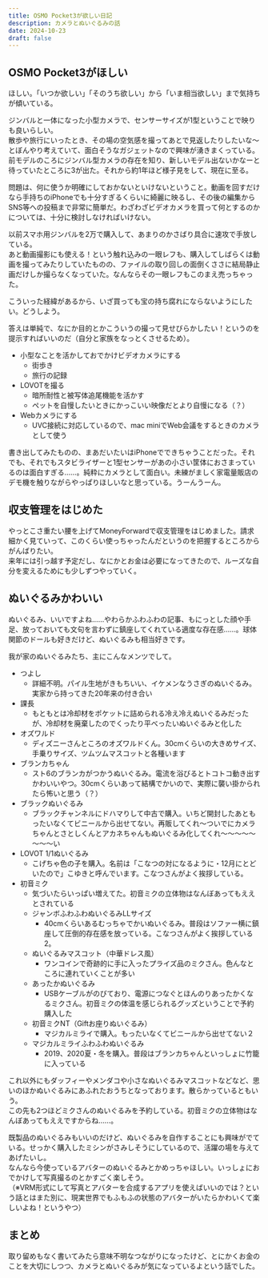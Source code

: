 ```yaml
---
title: OSMO Pocket3が欲しい日記
description: カメラとぬいぐるみの話
date: 2024-10-23
draft: false
---
```

## OSMO Pocket3がほしい
ほしい。「いつか欲しい」「そのうち欲しい」から「いま相当欲しい」まで気持ちが傾いている。

ジンバルと一体になった小型カメラで、センサーサイズが1型ということで映りも良いらしい。  
散歩や旅行にいったとき、その場の空気感を撮ってあとで見返したりしたいな～とぼんやり考えていて、面白そうなガジェットなので興味が湧きまくっている。前モデルのころにジンバル型カメラの存在を知り、新しいモデル出ないかなーと待っていたところに3が出た。それから約1年ほど様子見をして、現在に至る。

問題は、何に使うか明確にしておかないといけないということ。動画を回すだけなら手持ちのiPhoneでも十分すぎるくらいに綺麗に映るし、その後の編集からSNS等への投稿まで非常に簡単だ。わざわざビデオカメラを買って何とするのかについては、十分に検討しなければいけない。

以前スマホ用ジンバルを2万で購入して、あまりのかさばり具合に速攻で手放している。  
あと動画撮影にも使える！という触れ込みの一眼レフも、購入してしばらくは動画を撮ってみたりしていたものの、ファイルの取り回しの面倒くささに結局静止画だけしか撮らなくなっていた。なんならその一眼レフもこのまえ売っちゃった。

こういった経緯があるから、いざ買っても宝の持ち腐れにならないようにしたい。どうしよう。

答えは単純で、なにか目的とかこういうの撮って見せびらかしたい！というのを提示すればいいのだ（自分と家族をなっとくさせるため）。

- 小型なことを活かしておでかけビデオカメラにする
  - 街歩き
  - 旅行の記録
- LOVOTを撮る
  - 暗所耐性と被写体追尾機能を活かす
  - ペットを自慢したいときにかっこいい映像だとより自慢になる（？）
- Webカメラにする
  - UVC接続に対応しているので、mac miniでWeb会議をするときのカメラとして使う

書き出してみたものの、まあだいたいはiPhoneでできちゃうことだった。それでも、それでもスタビライザーと1型センサーがあの小さい筐体におさまっているのは面白すぎる……。純粋にカメラとして面白い。未練がましく家電量販店のデモ機を触りながらやっぱりほしいなと思っている。うーんうーん。

## 収支管理をはじめた
やっとこさ重たい腰を上げてMoneyForwardで収支管理をはじめました。請求細かく見ていって、このくらい使っちゃったんだというのを把握するところからがんばりたい。  
来年には引っ越す予定だし、なにかとお金は必要になってきたので、ルーズな自分を変えるためにも少しずつやっていく。

## ぬいぐるみかわいい
ぬいぐるみ、いいですよね……やわらかふわふわの記事、もにっとした顔や手足、放っておいても文句を言わずに鎮座してくれている適度な存在感……。球体関節のドールも好きだけど、ぬいぐるみも相当好きです。

我が家のぬいぐるみたち、主にこんなメンツでして。
- つよし
  - 詳細不明。パイル生地がきもちいい、イケメンなうさぎのぬいぐるみ。実家から持ってきた20年来の付き合い
- 課長 
  - もともとは冷却材をポケットに詰められる冷え冷えぬいぐるみだったが、冷却材を廃棄したのでくったり平べったいぬいぐるみと化した
- オズワルド
  - ディズニーさんところのオズワルドくん。30cmくらいの大きめサイズ、手乗りサイズ、ツムツムマスコットと各種います
- ブランカちゃん
  - スト6のブランカがつかうぬいぐるみ。電流を浴びるとトコトコ動き出すかわいいやつ。30cmくらいあって結構でかいので、実際に襲い掛かられたら怖いと思う（？）
- ブラックぬいぐるみ
  - ブラックチャンネルにドハマりして中古で購入。いちど開封したあともったいなくてビニールから出せてない。再販してくれ～ついでにカメラちゃんとさとしくんとアカネちゃんもぬいぐるみ化してくれ～～～～～～～～い
- LOVOT 1/1ぬいぐるみ
  - こげちゃ色の子を購入。名前は「こなつの対になるように・12月にとどいたので」こゆきと呼んでいます。こなつさんがよく挨拶している。
- 初音ミク
  - 気づいたらいっぱい増えてた。初音ミクの立体物はなんぼあってもええとされている
  - ジャンボふわふわぬいぐるみLLサイズ
    - 40cmくらいあるむっちゃでかいぬいぐるみ。普段はソファー横に鎮座して圧倒的存在感を放っている。こなつさんがよく挨拶している2。
  - ぬいぐるみマスコット（中華ドレス風）
    - ワンコインで奇跡的に手に入ったプライズ品のミクさん。色んなところに連れていくことが多い
  - あったかぬいぐるみ
    - USBケーブルがのびており、電源につなぐとほんのりあったかくなるミクさん。初音ミクの体温を感じられるグッズということで予約購入した
  - 初音ミクNT（Giftお座りぬいぐるみ）
    - マジカルミライで購入。もったいなくてビニールから出せてない２
  - マジカルミライふわふわぬいぐるみ
    - 2019、2020夏・冬を購入。普段はブランカちゃんといっしょに竹籠に入っている

これ以外にもダッフィーやメンダコや小さなぬいぐるみマスコットなどなど、思いのほかぬいぐるみにあふれたおうちとなっております。散らかっているともいう。  
この先も2つほどミクさんのぬいぐるみを予約している。初音ミクの立体物はなんぼあってもええですからね……。

既製品のぬいぐるみもいいのだけど、ぬいぐるみを自作することにも興味がでている。せっかく購入したミシンがさみしそうにしているので、活躍の場を与えてあげたいし。  
なんなら今使っているアバターのぬいぐるみとかめっちゃほしい。いっしょにおでかけして写真撮るのとかすごく楽しそう。  
（※VRM形式にして写真とアバターを合成するアプリを使えばいいのでは？という話とはまた別に、現実世界でもふもふの状態のアバターがいたらかわいくて楽しいよね！というやつ）

## まとめ
取り留めもなく書いてみたら意味不明なつながりになったけど、とにかくお金のことを大切にしつつ、カメラとぬいぐるみが気になっているよという話でした。